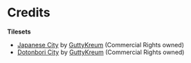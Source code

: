 # Credits

**Tilesets**
- [Japanese City](https://guttykreum.itch.io/japanese-town) by [GuttyKreum](https://guttykreum.itch.io/) (Commercial Rights owned)
- [Dotonbori City](https://guttykreum.itch.io/dotonbori-city-game-assets) by [GuttyKreum](https://guttykreum.itch.io/) (Commercial Rights owned)